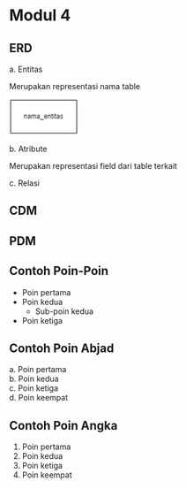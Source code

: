 # Modul 4

## ERD

a. Entitas

Merupakan representasi nama table

![gambar entitas](https://raw.githubusercontent.com/Efrosine/RPL-Note/refs/heads/main/Resources/entitas.webp)

b. Atribute

Merupakan representasi field dari table terkait


c. Relasi

## CDM

## PDM

## Contoh Poin-Poin

- Poin pertama
- Poin kedua
  - Sub-poin kedua
- Poin ketiga

## Contoh Poin Abjad

a. Poin pertama  
b. Poin kedua  
c. Poin ketiga  
d. Poin keempat

## Contoh Poin Angka

1. Poin pertama  
2. Poin kedua  
3. Poin ketiga  
4. Poin keempat
